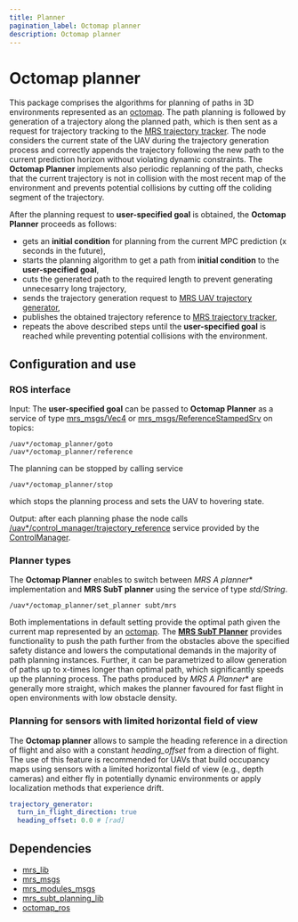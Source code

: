 ```yaml
---
title: Planner
pagination_label: Octomap planner
description: Octomap planner
---
```


# Octomap planner

This package comprises the algorithms for planning of paths in 3D environments represented as an [octomap](https://octomap.github.io/).
The path planning is followed by generation of a trajectory along the planned path, which is then sent as a request for trajectory tracking to the [MRS trajectory tracker](https://github.com/ctu-mrs/mrs_uav_trackers).
The node considers the current state of the UAV during the trajectory generation process and correctly appends the trajectory following the new path to the current prediction horizon without violating dynamic constraints.
The **Octomap Planner** implements also periodic replanning of the path, checks that the current trajectory is not in collision with the most recent map of the environment and prevents potential collisions by cutting off the coliding segment of the trajectory.

After the planning request to **user-specified goal** is obtained, the **Octomap Planner** proceeds as follows:

* gets an **initial condition** for planning from the current MPC prediction (x seconds in the future),
* starts the planning algorithm to get a path from **initial condition** to the **user-specified goal**,
* cuts the generated path to the required length to prevent generating unnecesarry long trajectory,
* sends the trajectory generation request to [MRS UAV trajectory generator](https://github.com/ctu-mrs/mrs_uav_trajectory_generation),
* publishes the obtained trajectory reference to [MRS trajectory tracker](https://github.com/ctu-mrs/mrs_uav_trackers),
* repeats the above described steps until the **user-specified goal** is reached while preventing potential collisions with the environment.

## Configuration and use

### ROS interface

Input: The **user-specified goal** can be passed to **Octomap Planner** as a service of type [mrs_msgs/Vec4](https://ctu-mrs.github.io/mrs_msgs/srv/Vec4.html) or [mrs_msgs/ReferenceStampedSrv](https://ctu-mrs.github.io/mrs_msgs/srv/ReferenceStampedSrv.html) on topics:
```
/uav*/octomap_planner/goto
/uav*/octomap_planner/reference
```

The planning can be stopped by calling service
```
/uav*/octomap_planner/stop
```
which stops the planning process and sets the UAV to hovering state.

Output: after each planning phase the node calls [/uav*/control_manager/trajectory_reference](https://ctu-mrs.github.io/mrs_msgs/srv/TrajectoryReferenceSrv.html) service provided by the [ControlManager](https://github.com/ctu-mrs/mrs_uav_managers#controlmanager).

### Planner types

The **Octomap Planner** enables to switch between **MRS A* planner** implementation and **MRS SubT planner** using the service of type _std/String_.
```
/uav*/octomap_planner/set_planner subt/mrs
```
Both implementations in default setting provide the optimal path given the current map represented by an [octomap](https://octomap.github.io/). The [**MRS SubT Planner**](https://github.com/ctu-mrs/mrs_subt_planning_lib) provides functionality to push the path further from the obstacles above the specified safety distance and lowers the computational demands in the majority of path planning instances. Further, it can be parametrized to allow generation of paths up to x-times longer than optimal path, which significantly speeds up the planning process. The paths produced by **MRS A* Planner** are generally more straight, which makes the planner favoured for fast flight in open environments with low obstacle density.

### Planning for sensors with limited horizontal field of view

The **Octomap planner** allows to sample the heading reference in a direction of flight and also with a constant _heading_offset_ from a direction of flight. The use of this feature is recommended for UAVs that build occupancy maps using sensors with a limited horizontal field of view (e.g., depth cameras) and either fly in potentially dynamic environments or apply localization methods that experience drift.

```yaml
trajectory_generator:
  turn_in_flight_direction: true
  heading_offset: 0.0 # [rad]
```

## Dependencies

* [mrs_lib](https://github.com/ctu-mrs/mrs_lib)
* [mrs_msgs](https://github.com/ctu-mrs/mrs_msgs)
* [mrs_modules_msgs](https://github.com/ctu-mrs/mrs_modules_msgs)
* [mrs_subt_planning_lib](https://github.com/ctu-mrs/mrs_subt_planning_lib)
* [octomap_ros](https://github.com/OctoMap/octomap_ros)
